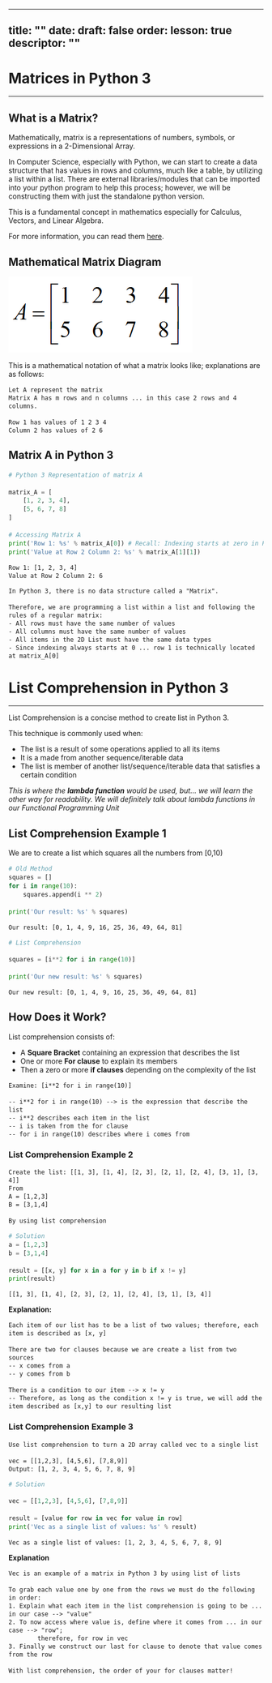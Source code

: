 
---
title: ""
date:
draft: false
order:
lesson: true
descriptor: ""
---

# Matrices in Python 3
---

## What is a Matrix?

Mathematically, matrix is a representations of numbers, symbols, or expressions in a 2-Dimensional Array.

In Computer Science, especially with Python, we can start to create a data structure that has values in rows and columns, much like a table, by utilizing a list within a list. There are external libraries/modules that can be imported into your python program to help this process; however, we will be constructing them with just the standalone python version.

This is a fundamental concept in mathematics especially for Calculus, Vectors, and Linear Algebra.

For more information, you can read them [here](https://en.wikipedia.org/wiki/Matrix_(mathematics)).

## Mathematical Matrix Diagram

![](./src/matrix_fig01.png)

This is a mathematical notation of what a matrix looks like; explanations are as follows:

```
Let A represent the matrix
Matrix A has m rows and n columns ... in this case 2 rows and 4 columns.

Row 1 has values of 1 2 3 4
Column 2 has values of 2 6
```

## Matrix A in Python 3


```python
# Python 3 Representation of matrix A

matrix_A = [
    [1, 2, 3, 4],
    [5, 6, 7, 8]
]

# Accessing Matrix A
print('Row 1: %s' % matrix_A[0]) # Recall: Indexing starts at zero in Python
print('Value at Row 2 Column 2: %s' % matrix_A[1][1])
```

    Row 1: [1, 2, 3, 4]
    Value at Row 2 Column 2: 6


```
In Python 3, there is no data structure called a "Matrix".

Therefore, we are programming a list within a list and following the rules of a regular matrix:
- All rows must have the same number of values
- All columns must have the same number of values
- All items in the 2D List must have the same data types
- Since indexing always starts at 0 ... row 1 is technically located at matrix_A[0]
```

# List Comprehension in Python 3
---

List Comprehension is a concise method to create list in Python 3.

This technique is commonly used when:
- The list is a result of some operations applied to all its items
- It is a made from another sequence/iterable data
- The list is member of another list/sequence/iterable data that satisfies a certain condition

_This is where the **lambda function** would be used, but… we will learn the other way for readability._
_We will definitely talk about lambda functions in our Functional Programming Unit_

## List Comprehension Example 1

We are to create a list which squares all the numbers from [0,10)


```python
# Old Method
squares = []
for i in range(10):
    squares.append(i ** 2)

print('Our result: %s' % squares)
```

    Our result: [0, 1, 4, 9, 16, 25, 36, 49, 64, 81]



```python
# List Comprehension

squares = [i**2 for i in range(10)]

print('Our new result: %s' % squares)
```

    Our new result: [0, 1, 4, 9, 16, 25, 36, 49, 64, 81]


## How Does it Work?

List comprehension consists of:
- A **Square Bracket** containing an expression that describes the list
- One or more **For clause** to explain its members
- Then a zero or more **if clauses** depending on the complexity of the list

```
Examine: [i**2 for i in range(10)]

-- i**2 for i in range(10) --> is the expression that describe the list
-- i**2 describes each item in the list
-- i is taken from the for clause
-- for i in range(10) describes where i comes from
```

### List Comprehension Example 2

```
Create the list: [[1, 3], [1, 4], [2, 3], [2, 1], [2, 4], [3, 1], [3, 4]]
From 
A = [1,2,3]
B = [3,1,4]

By using list comprehension
```


```python
# Solution
a = [1,2,3]
b = [3,1,4]

result = [[x, y] for x in a for y in b if x != y]
print(result)
```

    [[1, 3], [1, 4], [2, 3], [2, 1], [2, 4], [3, 1], [3, 4]]


**Explanation:**
```
Each item of our list has to be a list of two values; therefore, each item is described as [x, y]

There are two for clauses because we are create a list from two sources
-- x comes from a
-- y comes from b

There is a condition to our item --> x != y
-- Therefore, as long as the condition x != y is true, we will add the item described as [x,y] to our resulting list
```

### List Comprehension Example 3
```
Use list comprehension to turn a 2D array called vec to a single list

vec = [[1,2,3], [4,5,6], [7,8,9]]
Output: [1, 2, 3, 4, 5, 6, 7, 8, 9]
```


```python
# Solution

vec = [[1,2,3], [4,5,6], [7,8,9]]

result = [value for row in vec for value in row]
print('Vec as a single list of values: %s' % result)
```

    Vec as a single list of values: [1, 2, 3, 4, 5, 6, 7, 8, 9]


**Explanation**
```
Vec is an example of a matrix in Python 3 by using list of lists

To grab each value one by one from the rows we must do the following in order:
1. Explain what each item in the list comprehension is going to be ... in our case --> "value"
2. To now access where value is, define where it comes from ... in our case --> "row"; 
        therefore, for row in vec
3. Finally we construct our last for clause to denote that value comes from the row

With list comprehension, the order of your for clauses matter!
```

